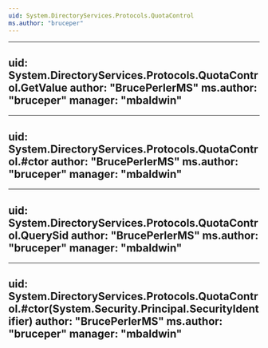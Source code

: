 ```yaml
---
uid: System.DirectoryServices.Protocols.QuotaControl
ms.author: "bruceper"
---
```


---
uid: System.DirectoryServices.Protocols.QuotaControl.GetValue
author: "BrucePerlerMS"
ms.author: "bruceper"
manager: "mbaldwin"
---

---
uid: System.DirectoryServices.Protocols.QuotaControl.#ctor
author: "BrucePerlerMS"
ms.author: "bruceper"
manager: "mbaldwin"
---

---
uid: System.DirectoryServices.Protocols.QuotaControl.QuerySid
author: "BrucePerlerMS"
ms.author: "bruceper"
manager: "mbaldwin"
---

---
uid: System.DirectoryServices.Protocols.QuotaControl.#ctor(System.Security.Principal.SecurityIdentifier)
author: "BrucePerlerMS"
ms.author: "bruceper"
manager: "mbaldwin"
---

